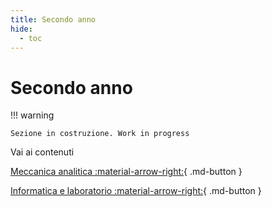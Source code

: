 ```yaml
---
title: Secondo anno
hide:
  - toc
---
```


# Secondo anno

!!! warning

    Sezione in costruzione. Work in progress 

Vai ai contenuti 

[Meccanica analitica :material-arrow-right:](../meccanica-analitica/index.md){ .md-button }

[Informatica e laboratorio :material-arrow-right:](../informatica/index.md){ .md-button }